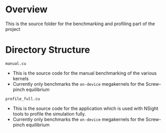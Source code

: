 # Overview
This is the source folder for the benchmarking and profiling part of the project

# Directory Structure
`manual.cu`
- This is the source code for the manual benchmarking of the various kernels
- Currently only benchmarks the `on-device` megakernels for the Screw-pinch equilibrium

`profile_full.cu`
- This is the source code for the application which is used with NSight tools to profile the simulation fully. 
- Currently only benchmarks the `on-device` megakernels for the Screw-pinch equilibrium 